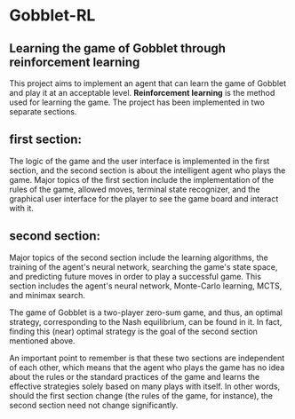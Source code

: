 Gobblet-RL
===========
Learning the game of Gobblet through reinforcement learning
-----------------------

This project aims to implement an agent that can learn the game of Gobblet and play it at an acceptable level.
**Reinforcement learning** is the method used for learning the game. The project has been implemented in two separate sections.

first section:
-----------------------
The logic of the game and the user interface is implemented in the first section, and the second section is about the intelligent agent who plays the game. Major topics of the first section include the implementation of the rules of the game, allowed moves, terminal state recognizer, and the graphical user interface for the player to see the game board and interact with it.

second section:
-----------------------
Major topics of the second section include the learning algorithms, the training of the agent's neural network, searching the game's state space, and predicting future moves in order to play a successful game. This section includes the agent's neural network, Monte-Carlo learning, MCTS, and minimax search.

The game of Gobblet is a two-player zero-sum game, and thus, an optimal strategy, corresponding to the Nash equilibrium, can be found in it. In fact, finding this (near) optimal strategy is the goal of the second section mentioned above.

An important point to remember is that these two sections are independent of each other, which means that the agent who plays the game has no idea about the rules or the standard practices of the game and learns the effective strategies solely based on many plays with itself. In other words, should the first section change (the rules of the game, for instance), the second section need not change significantly.
